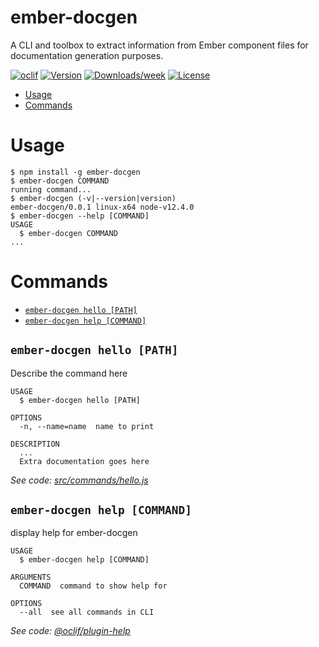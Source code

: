 ember-docgen
============

A CLI and toolbox to extract information from Ember component files for documentation generation purposes. 

[![oclif](https://img.shields.io/badge/cli-oclif-brightgreen.svg)](https://oclif.io)
[![Version](https://img.shields.io/npm/v/ember-docgen.svg)](https://npmjs.org/package/ember-docgen)
[![Downloads/week](https://img.shields.io/npm/dw/ember-docgen.svg)](https://npmjs.org/package/ember-docgen)
[![License](https://img.shields.io/npm/l/ember-docgen.svg)](https://github.com/rajasegar/ember-docgen/blob/master/package.json)

<!-- toc -->
* [Usage](#usage)
* [Commands](#commands)
<!-- tocstop -->
# Usage
<!-- usage -->
```sh-session
$ npm install -g ember-docgen
$ ember-docgen COMMAND
running command...
$ ember-docgen (-v|--version|version)
ember-docgen/0.0.1 linux-x64 node-v12.4.0
$ ember-docgen --help [COMMAND]
USAGE
  $ ember-docgen COMMAND
...
```
<!-- usagestop -->
# Commands
<!-- commands -->
* [`ember-docgen hello [PATH]`](#ember-docgen-hello-path)
* [`ember-docgen help [COMMAND]`](#ember-docgen-help-command)

## `ember-docgen hello [PATH]`

Describe the command here

```
USAGE
  $ ember-docgen hello [PATH]

OPTIONS
  -n, --name=name  name to print

DESCRIPTION
  ...
  Extra documentation goes here
```

_See code: [src/commands/hello.js](https://github.com/rajasegar/ember-docgen/blob/v0.0.1/src/commands/hello.js)_

## `ember-docgen help [COMMAND]`

display help for ember-docgen

```
USAGE
  $ ember-docgen help [COMMAND]

ARGUMENTS
  COMMAND  command to show help for

OPTIONS
  --all  see all commands in CLI
```

_See code: [@oclif/plugin-help](https://github.com/oclif/plugin-help/blob/v2.2.0/src/commands/help.ts)_
<!-- commandsstop -->
